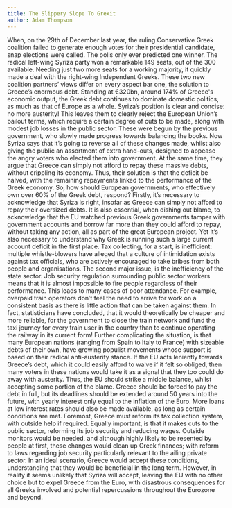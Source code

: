 ```yaml
---
title: The Slippery Slope To Grexit
author: Adam Thompson
---
```


When, on the 29th of December last year, the ruling Conservative Greek coalition failed to generate enough votes for their presidential candidate, snap elections were called. The polls only ever predicted one winner. The radical left-wing Syriza party won a remarkable 149 seats, out of the 300 available. Needing just two more seats for a working majority, it quickly made a deal with the right-wing Independent Greeks. These two new coalition partners’ views differ on every aspect bar one, the solution to Greece’s enormous debt.
Standing at €320bn, around 174% of Greece's economic output, the Greek debt continues to dominate domestic politics, as much as that of Europe as a whole. Syriza’s position is clear and concise: no more austerity! This leaves them to clearly reject the European Union’s bailout terms, which require a certain degree of cuts to be made, along with modest job losses in the public sector. These were begun by the previous government, who slowly made progress towards balancing the books. Now Syriza says that it’s going to reverse all of these changes made, whilst also giving the public an assortment of extra hand-outs, designed to appease the angry voters who elected them into government. At the same time, they argue that Greece can simply not afford to repay these massive debts, without crippling its economy. Thus, their solution is that the deficit be halved, with the remaining repayments linked to the performance of the Greek economy. So, how should European governments, who effectively own over 60% of the Greek debt, respond?
Firstly, it’s necessary to acknowledge that Syriza is right, insofar as Greece can simply not afford to repay their oversized debts. It is also essential, when dishing out blame, to acknowledge that the EU watched previous Greek governments tamper with government accounts and borrow far more than they could afford to repay, without taking any action, all as part of the great European project. Yet it’s also necessary to understand why Greek is running such a large current account deficit in the first place. Tax collecting, for a start, is inefficient: multiple whistle-blowers have alleged that a culture of intimidation exists against tax officials, who are actively encouraged to take bribes from both people and organisations. The second major issue, is the inefficiency of the state sector. Job security regulation surrounding public sector workers means that it is almost impossible to fire people regardless of their performance. This leads to many cases of poor attendance. For example, overpaid train operators don’t feel the need to arrive for work on a consistent basis as there is little action that can be taken against them. In fact, statisticians have concluded, that it would theoretically be cheaper and more reliable, for the government to close the train network and fund the taxi journey for every train user in the country than to continue operating the railway in its current form!
Further complicating the situation, is that many European nations (ranging from Spain to Italy to France) with sizeable debts of their own, have growing populist movements whose support is based on their radical anti-austerity stance. If the EU acts leniently towards Greece’s debt, which it could easily afford to waive if it felt so obliged, then many voters in these nations would take it as a signal that they too could do away with austerity. Thus, the EU should strike a middle balance, whilst accepting some portion of the blame. Greece should be forced to pay the debt in full, but its deadlines should be extended around 50 years into the future, with yearly interest only equal to the inflation of the Euro. More loans at low interest rates should also be made available, as long as certain conditions are met. Foremost, Greece must reform its tax collection system, with outside help if required. Equally important, is that it makes cuts to the public sector, reforming its job security and reducing wages. Outside monitors would be needed, and although highly likely to be resented by people at first, these changes would clean up Greek finances; with reform to laws regarding job security particularly relevant to the ailing private sector. In an ideal scenario, Greece would accept these conditions, understanding that they would be beneficial in the long term. However, in reality it seems unlikely that Syriza will accept, leaving the EU with no other choice but to expel Greece from the Euro, with disastrous consequences for all Greeks involved and potential repercussions throughout the Eurozone and beyond.
